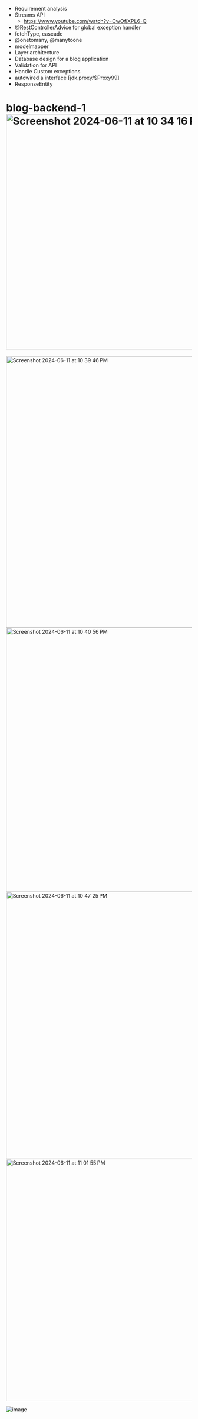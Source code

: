 - Requirement analysis
- Streams API
    - https://www.youtube.com/watch?v=CwOfjXPL6-Q
- @RestControllerAdvice for global exception handler
- fetchType, cascade
- @onetomany, @manytoone
- modelmapper
- Layer architecture
- Database design for a blog application
- Validation for API
- Handle Custom exceptions
- autowired a interface [jdk.proxy/$Proxy99]
- ResponseEntity



# blog-backend-1<img width="636" alt="Screenshot 2024-06-11 at 10 34 16 PM" src="https://github.com/kapilgarg16/blog-backend-1/assets/55026503/c0f67e98-78a4-4eaf-bc3a-68ac0f0c9b25">
<img width="734" alt="Screenshot 2024-06-11 at 10 39 46 PM" src="https://github.com/kapilgarg16/blog-backend-1/assets/55026503/9997f616-c34f-4c97-942e-f1c24e0685ab">
<img width="714" alt="Screenshot 2024-06-11 at 10 40 56 PM" src="https://github.com/kapilgarg16/blog-backend-1/assets/55026503/a5055b6b-f868-4a17-b714-1ed8f6e081d9">
<img width="722" alt="Screenshot 2024-06-11 at 10 47 25 PM" src="https://github.com/kapilgarg16/blog-backend-1/assets/55026503/5c26ba46-2b8b-49f5-b897-7e60bc209d17">
<img width="655" alt="Screenshot 2024-06-11 at 11 01 55 PM" src="https://github.com/kapilgarg16/blog-backend-1/assets/55026503/15eebb26-c118-4146-98ac-58a8a7c4bc71">

![image](https://github.com/kapilgarg16/blog-backend-1/assets/55026503/e8917c63-9fa6-4bbd-9d06-879ed0023589)
